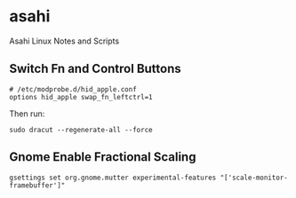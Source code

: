 # asahi
Asahi Linux Notes and Scripts

## Switch Fn and Control Buttons
```
# /etc/modprobe.d/hid_apple.conf
options hid_apple swap_fn_leftctrl=1
```
Then run:
```
sudo dracut --regenerate-all --force
```

## Gnome Enable Fractional Scaling
```
gsettings set org.gnome.mutter experimental-features "['scale-monitor-framebuffer']"
```
